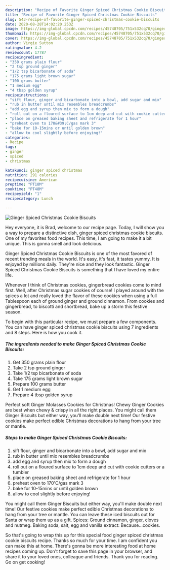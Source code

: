 ```yaml
---
description: "Recipe of Favorite Ginger Spiced Christmas Cookie Biscuits"
title: "Recipe of Favorite Ginger Spiced Christmas Cookie Biscuits"
slug: 543-recipe-of-favorite-ginger-spiced-christmas-cookie-biscuits
date: 2020-08-28T14:02:20.253Z
image: https://img-global.cpcdn.com/recipes/45748705/751x532cq70/ginger-spiced-christmas-cookie-biscuits-recipe-main-photo.jpg
thumbnail: https://img-global.cpcdn.com/recipes/45748705/751x532cq70/ginger-spiced-christmas-cookie-biscuits-recipe-main-photo.jpg
cover: https://img-global.cpcdn.com/recipes/45748705/751x532cq70/ginger-spiced-christmas-cookie-biscuits-recipe-main-photo.jpg
author: Virgie Sutton
ratingvalue: 4.2
reviewcount: 17787
recipeingredient:
- "350 grams plain flour"
- "2 tsp ground ginger"
- "1/2 tsp bicarbonate of soda"
- "175 grams light brown sugar"
- "100 grams butter"
- "1 medium egg"
- "4 tbsp golden syrup"
recipeinstructions:
- "sift flour, ginger and bicarbonate into a bowl, add sugar and mix"
- "rub in butter until mix resembles breadcrumbs"
- "add egg and syrup then mix to form a dough"
- "roll out on a floured surface to 1cm deep and cut with cookie cutters or a tumbler"
- "place on greased baking sheet and refrigerate for 1 hour"
- "preheat oven to 170&#39;C/gas mark 3"
- "bake for 10-15mins or until golden brown"
- "allow to cool slightly before enjoying!"
categories:
- Recipe
tags:
- ginger
- spiced
- christmas

katakunci: ginger spiced christmas 
nutrition: 291 calories
recipecuisine: American
preptime: "PT18M"
cooktime: "PT48M"
recipeyield: "1"
recipecategory: Lunch

---
```



![Ginger Spiced Christmas Cookie Biscuits](https://img-global.cpcdn.com/recipes/45748705/751x532cq70/ginger-spiced-christmas-cookie-biscuits-recipe-main-photo.jpg)

Hey everyone, it is Brad, welcome to our recipe page. Today, I will show you a way to prepare a distinctive dish, ginger spiced christmas cookie biscuits. One of my favorites food recipes. This time, I am going to make it a bit unique. This is gonna smell and look delicious.

Ginger Spiced Christmas Cookie Biscuits is one of the most favored of recent trending meals in the world. It's easy, it's fast, it tastes yummy. It is enjoyed by millions daily. They're nice and they look fantastic. Ginger Spiced Christmas Cookie Biscuits is something that I have loved my entire life.

Whenever I think of Christmas cookies, gingerbread cookies come to mind first. Well, after Christmas sugar cookies of course! I played around with the spices a lot and really loved the flavor of these cookies when using a full Tablespoon each of ground ginger and ground cinnamon. From cookies and gingerbread, to biscotti and shortbread, bake up a storm this festive season.


To begin with this particular recipe, we must prepare a few components. You can have ginger spiced christmas cookie biscuits using 7 ingredients and 8 steps. Here is how you cook it.

<!--inarticleads1-->

##### The ingredients needed to make Ginger Spiced Christmas Cookie Biscuits:

1. Get 350 grams plain flour
1. Take 2 tsp ground ginger
1. Take 1/2 tsp bicarbonate of soda
1. Take 175 grams light brown sugar
1. Prepare 100 grams butter
1. Get 1 medium egg
1. Prepare 4 tbsp golden syrup


Perfect soft Ginger Molasses Cookies for Christmas! Chewy Ginger Cookies are best when chewy &amp; crispy in all the right places. You might call them Ginger Biscuits but either way, you&#39;ll make double next time! Our festive cookies make perfect edible Christmas decorations to hang from your tree or mantle. 

<!--inarticleads2-->

##### Steps to make Ginger Spiced Christmas Cookie Biscuits:

1. sift flour, ginger and bicarbonate into a bowl, add sugar and mix
1. rub in butter until mix resembles breadcrumbs
1. add egg and syrup then mix to form a dough
1. roll out on a floured surface to 1cm deep and cut with cookie cutters or a tumbler
1. place on greased baking sheet and refrigerate for 1 hour
1. preheat oven to 170&#39;C/gas mark 3
1. bake for 10-15mins or until golden brown
1. allow to cool slightly before enjoying!


You might call them Ginger Biscuits but either way, you&#39;ll make double next time! Our festive cookies make perfect edible Christmas decorations to hang from your tree or mantle. You can leave these iced biscuits out for Santa or wrap them up as a gift. Spices: Ground cinnamon, ginger, cloves and nutmeg. Baking soda, salt, egg and vanilla extract: Because…cookies. 

So that's going to wrap this up for this special food ginger spiced christmas cookie biscuits recipe. Thanks so much for your time. I am confident you can make this at home. There's gonna be more interesting food at home recipes coming up. Don't forget to save this page in your browser, and share it to your loved ones, colleague and friends. Thank you for reading. Go on get cooking!
